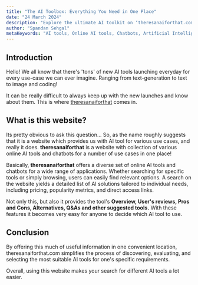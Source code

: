 ```yaml
---
title: "The AI Toolbox: Everything You Need in One Place"
date: "24 March 2024"
description: "Explore the ultimate AI toolkit on ‘theresanaiforthat.com’—your one-stop destination for discovering, comparing, and choosing the perfect AI tools for any task. From text generation to image creation and coding, this comprehensive website brings together a curated collection of AI solutions"
author: "Spandan Sehgal"
metaKeywords: "AI tools, Online AI tools, Chatbots, Artificial Intelligence solutions, AI software, Text generation tools, Image processing tools, Coding AI tools, AI tool comparison, AI tool reviews, AI tool alternatives, Best AI tools, Find AI tools, Discover AI solutions, Simplify AI tool search, best ai tools,compare ai tools, ai tools reviews, ai tools with free plan, ai tools for small businesses, AI tools comparison, AI solutions for businesses, AI chatbots online, Text generation AI, Image creation AI, Coding AI tools, AI tool reviews, AI pros and cons, AI alternatives, AI tool selection guide, AI technology blog, AI application tools, AI user feedback, AI tool database, AI tool discovery"
---
```


## Introduction

Hello! We all know that there's 'tons' of new AI tools launching everyday for every use-case we can ever imagine. Ranging from text-generation to text to image and coding!

It can be really difficult to always keep up with the new launches and know about them. This is where [theresanaiforthat](https://theresanaiforthat.com/) comes in.

## What is this website?

Its pretty obvious to ask this question... So, as the name roughly suggests that it is a website which provides us with AI tool for various use cases, and really it does. **theresanaiforthat** is a website with collection of various online AI tools and chatbots for a number of use cases in one place!

Basically, **theresanaiforthat** offers a diverse set of online AI tools and chatbots for a wide range of applications. Whether searching for specific tools or simply browsing, users can easily find relevant options. A search on the website yields a detailed list of AI solutions tailored to individual needs, including pricing, popularity metrics, and direct access links.

Not only this, but also it provides the tool's **Overview, User's reviews, Pros and Cons, Alternatives, Q&As and other suggested tools.** With these features it becomes very easy for anyone to decide which AI tool to use.

## Conclusion

By offering this much of useful information in one convenient location, theresanaiforthat.com simplifies the process of discovering, evaluating, and selecting the most suitable AI tools for one's specific requirements.

Overall, using this website makes your search for different AI tools a lot easier.
